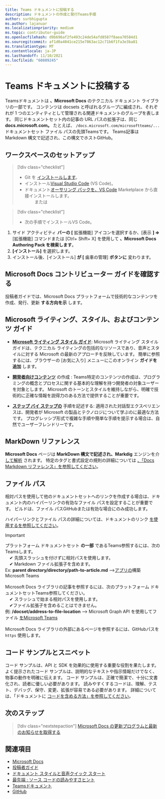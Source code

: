```yaml
---
title: Teams ドキュメントに投稿する
description: ドキュメントの作成と発行Teams手順
author: surbhigupta
ms.author: lajanuar
ms.localizationpriority: medium
ms.topic: contributor-guide
ms.openlocfilehash: d9b696af2fe493c24de54afd8587f8aea70584d1
ms.sourcegitcommit: af1d0a4041ce215e7863ac12c71b6f1fa3e3ba81
ms.translationtype: MT
ms.contentlocale: ja-JP
ms.lasthandoff: 11/10/2021
ms.locfileid: "60889245"
---
```

# <a name="contribute-to-teams-documentation"></a>Teams ドキュメントに投稿する

Teamsドキュメントは **、Microsoft Docs** のテクニカル ドキュメント ライブラリの一部です。 コンテンツは docsets と呼ばれるグループに編成され、それぞれが 1 つのエンティティとして管理される関連ドキュメントのグループを表します。 同じドキュメントセット内の記事の URL パスの拡張子は、同じ **docs.microsoft.com。** たとえば、 `/docs.microsoft.com/microsoftteams/...` ドキュメントセット ファイル パスの先頭Teamsです。 Teams記事は Markdown 構文で記述され、この構文でホストGitHub。

## <a name="set-up-your-workspace"></a>ワークスペースのセットアップ

> [!div class="checklist"]
>
> * Git を [インストールします](https://git-scm.com/book/en/v2/Getting-Started-Installing-Git)。
> * インストール[Visual Studio Code](https://code.visualstudio.com/) (VS Code)。
> * ドキュメント[オーサリング パックを、VS Code](https://marketplace.visualstudio.com/items?itemName=docsmsft.docs-authoring-pack) Marketplace から直接インストールします。
<br>&emsp;&emsp; または

> [!div class="checklist"]
>
> * 次の手順でインストールVS Code。

   1. サイド アクティビティ **バーの [** 拡張機能] アイコンを選択するか、[表示 **] =>** [拡張機能] コマンドまたは [Ctrl+ Shift+ X] を使用して **、Microsoft Docs Authoring Pack を検索します**。
   1. **[インストール]** を選択します。
   1. インストール後、[インストール] **が [** 歯車の管理] **ボタンに** 変わります。

## <a name="review-the-microsoft-docs-contributors-guide"></a>Microsoft Docs コントリビューター ガイドを確認する

投稿者ガイドでは、Microsoft Docs プラットフォームで技術的なコンテンツを作成、発行、更新 **する方向を示** します。 

## <a name="microsoft-writing-style-and-content-guides"></a>Microsoft ライティング、スタイル、およびコンテンツ ガイド

* **[Microsoft ライティング スタイル ガイド](/style-guide/welcome)**: Microsoft ライティング スタイル ガイドは、テクニカル ライティングの包括的なリソースであり、音声とスタイルに対する Microsoft の最新のアプローチを反映しています。 簡単に参照するには、ブラウザーの [お気に入り] メニューにこのオンライン **ガイドを追加** します。

* **[開発者向けコンテンツ](/style-guide/developer-content/)** の作成 : Teams特定のコンテンツの作成は、プログラミングの概念とプロセスに関する基本的な理解を持つ開発者の対象ユーザーを対象とします。 Microsoft のトーンとスタイルを維持しながら、明確で技術的に正確な情報を説得力のある方法で提供することが重要です。

* **[ステップ バイ ステップの](/style-guide/procedures-instructions/writing-step-by-step-instructions)** 手順を記述する: 適用された対話型エクスペリエンスは、開発者が Microsoft の製品とテクノロジについて学ぶのに最適な方法です。 プログレッシブ形式で複雑な手順や簡単な手順を提示する場合は、自然でユーザーフレンドリーです。

## <a name="markdown-reference"></a>MarkDown リファレンス

**Microsoft Docs** ページは **MarkDown 構文で記述され、Markdig** エンジンを介 [して解析](https://github.com/lunet-io/markdig) されます。 特定のタグと書式設定の規則の詳細については [、「Docs Markdown リファレンス」を参照してください](/contribute/markdown-reference)。

## <a name="file-paths"></a>ファイル パス

相対パスを使用して他のドキュメントセットへのリンクを作成する場合は、ドキュメント内のハイパーリンクの有効なファイル パスを設定することが重要です。 ビルドは、ファイル パスGitHubまたは有効な場合にのみ成功します。
 
ハイパーリンクとファイル パスの詳細については、ドキュメントのリンク [を使用するを参照してください](/contribute/how-to-write-links)。

> [!IMPORTANT]
> プラットフォーム ドキュメントセット **の一部** であるTeams参照するには、次のTeamsします。<br>
> &emsp;&#x2714; 先頭スラッシュを付けずに相対パスを使用します。<br>
> &emsp;&#x2714; Markdown ファイル拡張子を含めます。<br>
>Ex: **parent directory/directory/path-to-article.md** —>[アプリの](../concepts/building-an-app.md)構築 Microsoft Teams <br><br>
> Microsoft Docs ライブラリの記事を参照するには、次のプラットフォーム ドキュメントセットTeams参照してください。<br>
> &emsp;&#x2714; スラッシュで始まる相対パスを使用します。<br>
> &emsp;&#x2714;ファイル拡張子を含めることはできません。 <br> 例: **/docset/address-to-file-location** —> Microsoft Graph API を使用してファイル [をMicrosoft Teams](/graph/api/resources/teams-api-overview)<br><br>
> Microsoft Docs ライブラリの外部にあるページを参照するには、GitHubパスを `https` 使用します。<br>

## <a name="code-samples-and-snippets"></a>コード サンプルとスニペット

コード サンプルは、API と SDK を効果的に使用する重要な役割を果たします。 よく提示されたコード サンプルは、説明的なテキストや指示情報だけでなく、物事の動作を明確に伝えます。 コード サンプルは、正確で簡潔で、十分に文書化され、読者に優しい必要があります。 読みやすくするコードは、理解、テスト、デバッグ、保守、変更、拡張が容易である必要があります。 詳細については、「ドキュメントに [コードを含める方法」を参照してください](/contribute/code-in-docs)。

## <a name="next-step"></a>次のステップ

> [!div class="nextstepaction"]
> [Microsoft Docs の更新プログラムと最新のお知らせを取得する](/teamblog)

## <a name="see-also"></a>関連項目

* [Microsoft Docs](/)
* [投稿者ガイド](/contribute)
* [ドキュメント スタイルと音声クイック スタート](/contribute/style-quick-start)
* [最先端 : ソース コードの読みやすさヒント](/archive/msdn-magazine/2014/october/cutting-edge-source-code-readability-tips)
* [Teamsドキュメント](/microsoftteams/platform/overview)
* [GitHub](https://github.com/MicrosoftDocs/msteams-docs/tree/master/msteams-platform)
